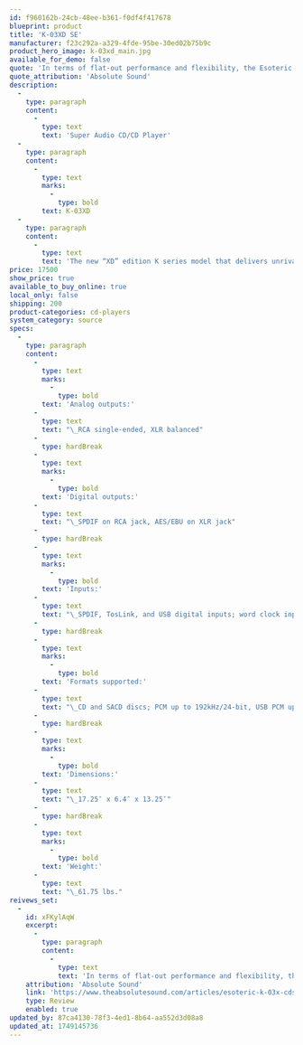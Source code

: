 ```yaml
---
id: f960162b-24cb-48ee-b361-f0df4f417678
blueprint: product
title: 'K-03XD SE'
manufacturer: f23c292a-a329-4fde-95be-30ed02b75b9c
product_hero_image: k-03xd_main.jpg
available_for_demo: false
quote: 'In terms of flat-out performance and flexibility, the Esoteric K-03X runs the table.'
quote_attribution: 'Absolute Sound'
description:
  -
    type: paragraph
    content:
      -
        type: text
        text: 'Super Audio CD/CD Player'
  -
    type: paragraph
    content:
      -
        type: text
        marks:
          -
            type: bold
        text: K-03XD
  -
    type: paragraph
    content:
      -
        type: text
        text: 'The new “XD” edition K series model that delivers unrivaled performance.'
price: 17500
show_price: true
available_to_buy_online: true
local_only: false
shipping: 200
product-categories: cd-players
system_category: source
specs:
  -
    type: paragraph
    content:
      -
        type: text
        marks:
          -
            type: bold
        text: 'Analog outputs:'
      -
        type: text
        text: "\_RCA single-ended, XLR balanced"
      -
        type: hardBreak
      -
        type: text
        marks:
          -
            type: bold
        text: 'Digital outputs:'
      -
        type: text
        text: "\_SPDIF on RCA jack, AES/EBU on XLR jack"
      -
        type: hardBreak
      -
        type: text
        marks:
          -
            type: bold
        text: 'Inputs:'
      -
        type: text
        text: "\_SPDIF, TosLink, and USB digital inputs; word clock input"
      -
        type: hardBreak
      -
        type: text
        marks:
          -
            type: bold
        text: 'Formats supported:'
      -
        type: text
        text: "\_CD and SACD discs; PCM up to 192kHz/24-bit, USB PCM up to 384Hz/32-bit; DSD64 and DSD128"
      -
        type: hardBreak
      -
        type: text
        marks:
          -
            type: bold
        text: 'Dimensions:'
      -
        type: text
        text: "\_17.25″ x 6.4″ x 13.25″"
      -
        type: hardBreak
      -
        type: text
        marks:
          -
            type: bold
        text: 'Weight:'
      -
        type: text
        text: "\_61.75 lbs."
reivews_set:
  -
    id: xFKylAqW
    excerpt:
      -
        type: paragraph
        content:
          -
            type: text
            text: 'In terms of flat-out performance and flexibility, the Esoteric K-03X runs the table.'
    attribution: 'Absolute Sound'
    link: 'https://www.theabsolutesound.com/articles/esoteric-k-03x-cdsacd-player/'
    type: Review
    enabled: true
updated_by: 87ca4130-78f3-4ed1-8b64-aa552d3d08a8
updated_at: 1749145736
---
```

